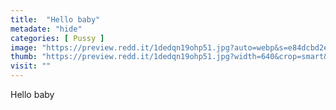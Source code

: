 ```yaml
---
title:  "Hello baby"
metadate: "hide"
categories: [ Pussy ]
image: "https://preview.redd.it/1dedqn19ohp51.jpg?auto=webp&s=e84dcbd2e1b8312601266115c1865de9c2d4b291"
thumb: "https://preview.redd.it/1dedqn19ohp51.jpg?width=640&crop=smart&auto=webp&s=278f1f0c0ad9cc297eeef726118c8164ee857d70"
visit: ""
---
```

Hello baby
